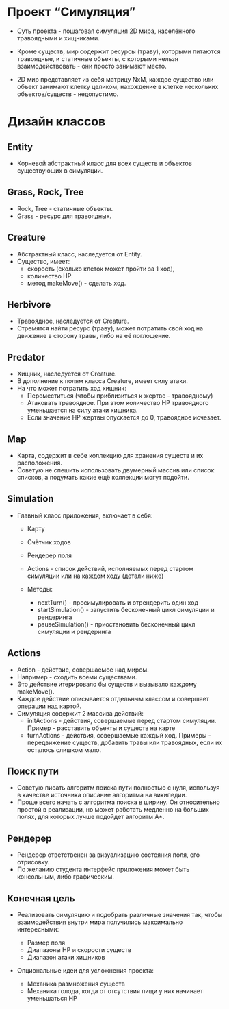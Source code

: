 # Проект “Симуляция”
- Суть проекта - пошаговая симуляция 2D мира, населённого травоядными и хищниками. 
- Кроме существ, мир содержит ресурсы (траву), которыми питаются травоядные, 
и статичные объекты, с которыми нельзя взаимодействовать - они просто занимают место.

- 2D мир представляет из себя матрицу NxM, каждое существо или объект занимают 
клетку целиком, нахождение в клетке нескольких объектов/существ - недопустимо.

# Дизайн классов

## Entity
- Корневой абстрактный класс для всех существ и объектов существующих в симуляции.

## Grass, Rock, Tree
- Rock, Tree - статичные объекты. 
- Grass - ресурс для травоядных.

## Creature
- Абстрактный класс, наследуется от Entity. 
- Существо, имеет:
  - скорость (сколько клеток может пройти за 1 ход), 
  - количество HP. 
  - метод makeMove() - сделать ход.

## Herbivore
- Травоядное, наследуется от Creature. 
- Стремятся найти ресурс (траву), может потратить свой ход на движение 
в сторону травы, либо на её поглощение.

## Predator
- Хищник, наследуется от Creature. 
- В дополнение к полям класса Creature, имеет силу атаки. 
- На что может потратить ход хищник:
    - Переместиться (чтобы приблизиться к жертве - травоядному)
    - Атаковать травоядное. При этом количество HP травоядного уменьшается 
    на силу атаки хищника. 
    - Если значение HP жертвы опускается до 0, травоядное исчезает.

## Map
- Карта, содержит в себе коллекцию для хранения существ и их расположения. 
- Советую не спешить использовать двумерный массив или список списков, 
а подумать какие ещё коллекции могут подойти.

## Simulation
- Главный класс приложения, включает в себя:
    - Карту
    - Счётчик ходов
    - Рендерер поля
    - Actions - список действий, исполняемых перед стартом симуляции или на каждом ходу (детали ниже)

  - Методы:
      - nextTurn() - просимулировать и отрендерить один ход
      - startSimulation() - запустить бесконечный цикл симуляции и рендеринга
      - pauseSimulation() - приостановить бесконечный цикл симуляции и рендеринга

## Actions
- Action - действие, совершаемое над миром. 
- Например - сходить всеми существами. 
- Это действие итерировало бы существ и вызывало каждому makeMove(). 
- Каждое действие описывается отдельным классом и совершает операции над картой. 
- Симуляция содержит 2 массива действий:
    - initActions - действия, совершаемые перед стартом симуляции. 
    Пример - расставить объекты и существ на карте
    - turnActions - действия, совершаемые каждый ход. 
    Примеры - передвижение существ, добавить травы или травоядных, 
    если их осталось слишком мало.

## Поиск пути
- Советую писать алгоритм поиска пути полностью с нуля, 
используя в качестве источника описание алгоритма на википедии. 
- Проще всего начать с алгоритма поиска в ширину. Он относительно простой в реализации,
но может работать медленно на больших полях, для которых лучше подойдет алгоритм A*.

## Рендерер
- Рендерер ответственен за визуализацию состояния поля, его отрисовку. 
- По желанию студента интерфейс приложения может быть консольным, либо графическим.

## Конечная цель
- Реализовать симуляцию и подобрать различные значения так, чтобы взаимодействия внутри мира 
получились максимально интересными:
    - Размер поля
    - Диапазоны HP и скорости существ
    - Диапазон атаки хищников

- Опциональные идеи для усложнения проекта:
    - Механика размножения существ
    - Механика голода, когда от отсутствия пищи у них начинает уменьшаться HP